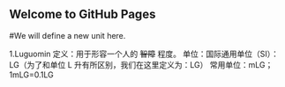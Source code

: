 ## Welcome to GitHub Pages

#We will define a new unit here.

1.Luguomin
定义：用于形容一个人的 ~~智障~~ 程度。
单位：国际通用单位（SI）：LG（为了和单位 L 升有所区别，我们在这里定义为：LG）
     常用单位：mLG；1mLG=0.1LG
